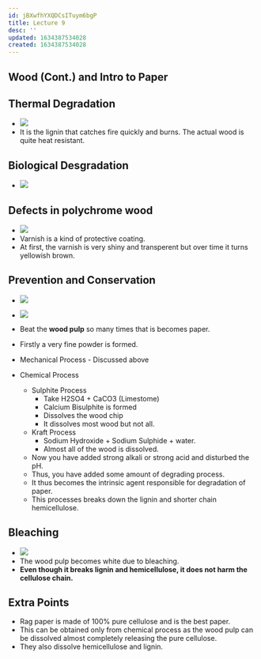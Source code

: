 ```yaml
---
id: jBXwfhYXQDCsITuym6bgP
title: Lecture 9
desc: ''
updated: 1634387534028
created: 1634387534028
---
```




## Wood (Cont.) and Intro to Paper

## Thermal Degradation

- ![](/assets/images/2021-10-16-18-04-37.png)
- It is the lignin that catches fire quickly and burns. The actual wood is quite heat resistant.

## Biological Desgradation

- ![](/assets/images/2021-10-16-18-05-46.png)

## Defects in polychrome wood

- ![](/assets/images/2021-10-16-18-06-44.png)
- Varnish is a kind of protective coating.
- At first, the varnish is very shiny and transperent but over time it turns yellowish brown.

## Prevention and Conservation

- ![](/assets/images/2021-10-16-18-10-57.png)


- ![](/assets/images/2021-10-16-18-23-37.png)
- Beat the **wood pulp** so many times that is becomes paper.
- Firstly a very fine powder is formed.
- Mechanical Process - Discussed above
- Chemical Process
  - Sulphite Process
    - Take H2SO4 + CaCO3 (Limestome)
    - Calcium Bisulphite is formed
    - Dissolves the wood chip
    - It dissolves most wood but not all.
  - Kraft Process
    - Sodium Hydroxide + Sodium Sulphide + water.
    - Almost all of the wood is dissolved.
  - Now you have added strong alkali or strong acid and disturbed the pH.
  - Thus, you have added some amount of degrading process.
  - It thus becomes the intrinsic agent responsible for degradation of paper.
  - This processes breaks down the lignin and shorter chain hemicellulose.

## Bleaching

- ![](/assets/images/2021-10-16-18-30-29.png)
- The wood pulp becomes white due to bleaching.
- **Even though it breaks lignin and hemicellulose, it does not harm the cellulose chain.**

## Extra Points

- Rag paper is made of 100% pure cellulose and is the best paper.
- This can be obtained only from chemical process as the wood pulp can be dissolved almost completely releasing the pure cellulose.
- They also dissolve hemicellulose and lignin.

